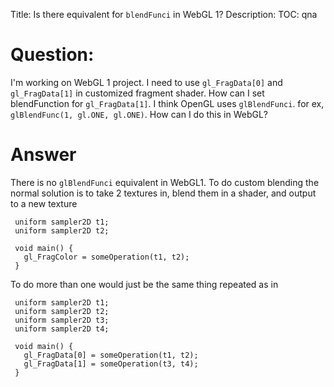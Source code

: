 Title: Is there equivalent for `blendFunci` in WebGL 1?
Description:
TOC: qna

# Question:

I'm working on WebGL 1 project. I need to use `gl_FragData[0]` and `gl_FragData[1]` in customized fragment shader. How can I set blendFunction for `gl_FragData[1]`. I think OpenGL uses `glBlendFunci`. for ex, `glBlendFunc(1, gl.ONE, gl.ONE)`. How can I do this in WebGL?  

# Answer

There is no `glBlendFunci` equivalent in WebGL1. To do custom blending the normal solution is to take 2 textures in, blend them in a shader, and output to a new texture

     uniform sampler2D t1;
     uniform sampler2D t2;

     void main() {
       gl_FragColor = someOperation(t1, t2);
     }

To do more than one would just be the same thing repeated as in

     uniform sampler2D t1;
     uniform sampler2D t2;
     uniform sampler2D t3;
     uniform sampler2D t4;

     void main() {
       gl_FragData[0] = someOperation(t1, t2);
       gl_FragData[1] = someOperation(t3, t4);
     }


